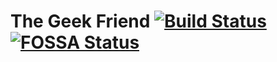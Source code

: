 # The Geek Friend [![Build Status](https://travis-ci.org/Velaa98/Blog.svg?branch=master)](https://travis-ci.org/Velaa98/Blog) [![FOSSA Status](https://app.fossa.io/api/projects/git%2Bgithub.com%2FVelaa98%2FBlog.svg?type=shield)](https://app.fossa.io/projects/git%2Bgithub.com%2FVelaa98%2FBlog?ref=badge_shield)
